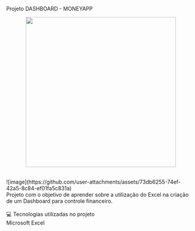 Projeto DASHBOARD - MONEYAPP <br>
<p align="center">
    <img width="400" src="[assets/grafico_gemini.png](https://www.bing.com/ck/a?!&&p=9c159954d7163744d78f602423d4af6a15a13521479415aec1893ed29f6211b0JmltdHM9MTczNjg5OTIwMA&ptn=3&ver=2&hsh=4&fclid=109a4ad8-0bd3-6a21-30fc-5fab0a456bfa&u=a1L2ltYWdlcy9zZWFyY2g_cT1pbWFnZW0lMjBkZSUyMGRpbmhlaXJvJTIwM2QlMjBwbmcmRk9STT1JUUZSQkEmaWQ9NUQxOTlBOThEQTJGQTEyNTU5RTIyNzIxQkVDMjNCMUE1RDNBNTA0Rg&ntb=1)">
</p>



<BR>
![image](https://github.com/user-attachments/assets/73db6255-74ef-42a5-8c84-ef01fa5c831a)
<br>
Projeto com o objetivo de aprender sobre a utilização do Excel na criação de um Dashboard para controle financeiro.
<br><br>
💻 Tecnologias utilizadas no projeto <br>
Microsoft Excel
